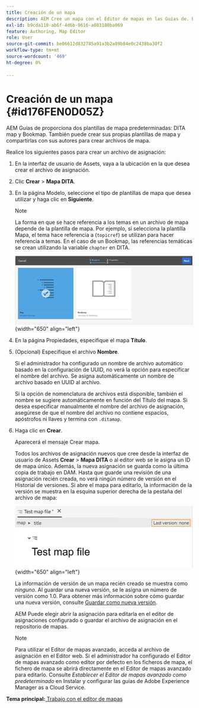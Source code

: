 ```yaml
---
title: Creación de un mapa
description: AEM Cree un mapa con el Editor de mapas en las Guías de. Busque los pasos para crear un archivo de mapa basado en una plantilla de mapa.
exl-id: b9cda118-ab6f-4d6b-9616-a083180ba069
feature: Authoring, Map Editor
role: User
source-git-commit: be06612d832785a91a3b2a89b84e0c2438ba30f2
workflow-type: tm+mt
source-wordcount: '469'
ht-degree: 0%

---
```


# Creación de un mapa {#id176FEN0D05Z}

AEM Guías de proporciona dos plantillas de mapa predeterminadas: DITA map y Bookmap. También puede crear sus propias plantillas de mapa y compartirlas con sus autores para crear archivos de mapa.

Realice los siguientes pasos para crear un archivo de asignación:

1. En la interfaz de usuario de Assets, vaya a la ubicación en la que desea crear el archivo de asignación.

1. Clic **Crear** \> **Mapa DITA**.

1. En la página Modelo, seleccione el tipo de plantillas de mapa que desea utilizar y haga clic en **Siguiente**.

   >[!NOTE]
   >
   > La forma en que se hace referencia a los temas en un archivo de mapa depende de la plantilla de mapa. Por ejemplo, si selecciona la plantilla Mapa, el tema hace referencia a \(`topicref`\) se utilizan para hacer referencia a temas. En el caso de un Bookmap, las referencias temáticas se crean utilizando la variable `chapter` en DITA.

   ![](images/map-template.png){width="650" align="left"}

1. En la página Propiedades, especifique el mapa **Título**.

1. \(Opcional\) Especifique el archivo **Nombre**.

   Si el administrador ha configurado un nombre de archivo automático basado en la configuración de UUID, no verá la opción para especificar el nombre del archivo. Se asigna automáticamente un nombre de archivo basado en UUID al archivo.

   Si la opción de nomenclatura de archivos está disponible, también el nombre se sugiere automáticamente en función del Título del mapa. Si desea especificar manualmente el nombre del archivo de asignación, asegúrese de que el nombre del archivo no contiene espacios, apóstrofos ni llaves y termina con `.ditamap`.

1. Haga clic en **Crear**.

   Aparecerá el mensaje Crear mapa.

   Todos los archivos de asignación nuevos que cree desde la interfaz de usuario de Assets **Crear** \> **Mapa DITA** o al editor web se le asigna un ID de mapa único. Además, la nueva asignación se guarda como la última copia de trabajo en DAM. Hasta que guarde una revisión de una asignación recién creada, no verá ningún número de versión en el Historial de versiones. Si abre el mapa para editarlo, la información de la versión se muestra en la esquina superior derecha de la pestaña del archivo de mapa:

   ![](images/first-version-map-none.png){width="650" align="left"}

   La información de versión de un mapa recién creado se muestra como *ninguno*. Al guardar una nueva versión, se le asigna un número de versión como 1.0. Para obtener más información sobre cómo guardar una nueva versión, consulte [Guardar como nueva versión](web-editor-features.md#save-as-new-version-id209ME400GXA).

   AEM Puede elegir abrir la asignación para editarla en el editor de asignaciones configurado o guardar el archivo de asignación en el repositorio de mapas.

   >[!NOTE]
   >
   > Para utilizar el Editor de mapas avanzado, acceda al archivo de asignación en el Editor web. Si el administrador ha configurado el Editor de mapas avanzado como editor por defecto en los ficheros de mapa, el fichero de mapa se abrirá directamente en el Editor de mapas avanzado para editarlo. Consulte *Establecer el Editor de mapas avanzado como predeterminado* en Instalar y configurar las guías de Adobe Experience Manager as a Cloud Service.


**Tema principal:**[ Trabajo con el editor de mapas](map-editor.md)
